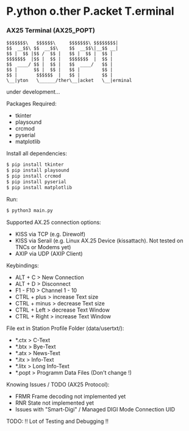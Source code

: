 # P.ython o.ther P.acket T.erminal
### AX25 Terminal (AX25_POPT)

    $$$$$$$\   $$$$$$\     $$$$$$$\ $$$$$$$$|
    $$  __$$\ $$  __$$\    $$  __$$\|__$$ __|
    $$ |  $$ |$$ /  $$ |   $$ |  $$ |  $$ |
    $$$$$$$  |$$ |  $$ |   $$$$$$$  |  $$ |
    $$  ____/ $$ |  $$ |   $$  ____/   $$ |
    $$ |      $$ |  $$ |   $$ |        $$ |
    $$ |       $$$$$$  |   $$ |        $$ |
    \__|yton   \______/ther\__|acket   \__|erminal

under development...

Packages Required:
- tkinter
- playsound
- crcmod
- pyserial
- matplotlib

Install all dependencies:
  ``` sh
  $ pip install tkinter
  $ pip install playsound
  $ pip install crcmod
  $ pip install pyserial
  $ pip install matplotlib
  ```

Run:
  ``` sh
  $ python3 main.py
  ```

Supported AX.25 connection options:
- KISS via TCP (e.g. Direwolf)
- KISS via Serail (e.g. Linux AX.25 Device (kissattach). Not tested on TNCs or Modems yet)
- AXIP via UDP (AXIP Client)

Keybindings:
- ALT + C > New Connection
- ALT + D > Disconnect
- F1 - F10 > Channel 1 - 10
- CTRL + plus > increase Text size
- CTRL + minus > decrease Text size
- CTRL + Left > decrease Text Window
- CTRL + Right > increase Text Window

File ext in Station Profile Folder (data/usertxt/<USER CALL>):
- *.ctx > C-Text
- *.btx > Bye-Text
- *.atx > News-Text
- *.itx > Info-Text
- *.litx > Long Info-Text
- *.popt > Programm Data Files (Don't change !) 


Knowing Issues / TODO (AX25 Protocol):
- FRMR Frame decoding not implemented yet
- RNR State not implemented yet
- Issues with "Smart-Digi" / Managed DIGI Mode Connection UID

TODO: !! Lot of Testing and Debugging !!